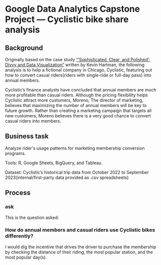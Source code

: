 # Google Data Analytics Capstone Project — Cyclistic bike share analysis

## Background

Originally based on the case study [“‘Sophisticated, Clear, and Polished’: Divvy and Data Visualization”]( https://artscience.blog/home/divvy-dataviz-case-study) written by Kevin Hartman, the following analysis is to help a fictional company in Chicago, Cyclistic, featuring out how to convert casual riders(riders with single-ride or full-day pass) into annual members.

Cyclistic’s finance analysts have concluded that annual members are much more profitable than casual riders. Although the pricing flexibility helps Cyclistic attract more customers, Moreno, The director of marketing, believes that maximizing the number of annual members will be key to future growth. Rather than creating a marketing campaign that targets all new customers, Moreno believes there is a very good chance to convert casual riders into members. 

##  Business task 

Analyze rider's usage patterns for marketing membership conversion programs.

Tools: R, Google Sheets, BigQuery, and Tableau.

Dataset: Cyclistic’s historical trip data from October 2022 to September 2023(internal/first-party data provided as .csv spreadsheets)

## Process

### ask

This is the question asked: 

### How do annual members and casual riders use Cyclistic bikes differently? 

I would dig the incentive that drives the driver to purchase the membership by checking the distance of their riding, the most popular station, and the most popular day(s).
